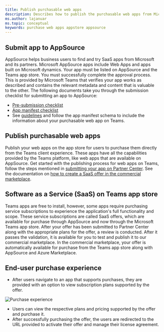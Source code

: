 ```yaml
---
title: Publish purchasable web apps
description: Describes how to publish the purchasable web apps from Microsoft Teams client experience
ms.author: lajanuar
ms.topic: conceptual
keywords: purchase web apps appstore appsource 
---
```


## Submit app to AppSource
AppSource helps business users to find and try SaaS apps from Microsoft and its partners. Microsoft AppSource apps include Web Apps and apps built on Microsoft dynamics. Your app must be listed on AppSource and the Teams app store. You must successfully complete the approval process. This is provided by Microsoft Teams that verifies your app works as described and contains the relevant metadata and content that is valuable to the other.
The following documents take you through the submission checklist for submitting an app to AppSource:
* [Pre-submission checklist](https://docs.microsoft.com/en-us/microsoftteams/platform/concepts/deploy-and-publish/appsource/prepare/submission-checklist)
* [App manifest checklist](https://docs.microsoft.com/en-us/microsoftteams/platform/concepts/deploy-and-publish/appsource/prepare/app-manifest-checklist)
* See [guidelines](https://docs.microsoft.com/en-us/microsoftteams/platform/resources/schema/manifest-schema) and follow the app manifest schema to include the information about your purchasable web app on Teams.

## Publish purchasable web apps

Publish your web apps on the app store for users to purchase them directly from the Teams client experience. These apps have all the capabilities provided by the Teams platform, like web apps that are available on AppSource.
Get started with the publishing process for web apps on Teams, follow the steps mentioned in [submitting your app on Partner Center](../../concepts/deploy-and-publish/appsource/publish).
See the documentation on [how to create a SaaS offer in the commercial marketplace](https://docs.microsoft.com/en-us/azure/marketplace/create-new-saas-offer).

## Software as a Service (SaaS) on Teams app store

Teams apps are free to install, however, some apps require purchasing service subscriptions to experience the application's full functionality and scope. These service subscriptions are called SaaS offers, which are available for purchase through AppSource and now through the Microsoft Teams app store.
After your offer has been submitted to Partner Center along with the appropriate plans for the offer, a review is conducted. After it passes the validation, it is available for you to test and publish it to our commercial marketplace. In the commercial marketplace, your offer is automatically available for purchase from the Teams app store along with AppSource and Azure Marketplace.

## End-user purchase experience

* After users navigate to an app that supports purchases, they are provided with an option to view subscription plans supported by the offer.

![Purchase experience](~/assets/images/calls-and-meetings/purchaseexp.png)

* Users can view the respective plans and pricing supported by the offer and purchase it.
* After successfully purchasing the offer, the users are redirected to the URL provided to activate their offer and manage their license agreement.
